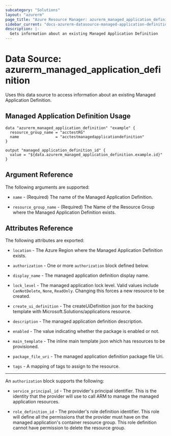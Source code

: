 ```yaml
---
subcategory: "Solutions"
layout: "azurerm"
page_title: "Azure Resource Manager: azurerm_managed_application_definition"
sidebar_current: "docs-azurerm-datasource-managed-application-definition"
description: |-
  Gets information about an existing Managed Application Definition
---
```


# Data Source: azurerm_managed_application_definition

Uses this data source to access information about an existing Managed Application Definition.

## Managed Application Definition Usage

```hcl
data "azurerm_managed_application_definition" "example" {
  resource_group_name = "acctestRG"
  name                = "acctestmanagedapplicationdefinition"
}

output "managed_application_definition_id" {
  value = "${data.azurerm_managed_application_definition.example.id}"
}
```

## Argument Reference

The following arguments are supported:

* `name` - (Required) The name of the Managed Application Definition.

* `resource_group_name` - (Required) The Name of the Resource Group where the Managed Application Definition exists.

## Attributes Reference

The following attributes are exported:

* `location` - The Azure Region where the Managed Application Definition exists.

* `authorization` - One or more `authorization` block defined below.

* `display_name` - The managed application definition display name.

* `lock_level` - The managed application lock level. Valid values include `CanNotDelete`, `None`, `ReadOnly`. Changing this forces a new resource to be created.

* `create_ui_definition` - The createUiDefinition json for the backing template with Microsoft.Solutions/applications resource.

* `description` - The managed application definition description.

* `enabled` - The value indicating whether the package is enabled or not.

* `main_template` - The inline main template json which has resources to be provisioned.

* `package_file_uri` - The managed application definition package file Uri.

* `tags` - A mapping of tags to assign to the resource.

---

An `authorization` block supports the following:

* `service_principal_id` - The provider's principal identifier. This is the identity that the provider will use to call ARM to manage the managed application resources.

* `role_definition_id` - The provider's role definition identifier. This role will define all the permissions that the provider must have on the managed application's container resource group. This role definition cannot have permission to delete the resource group.
